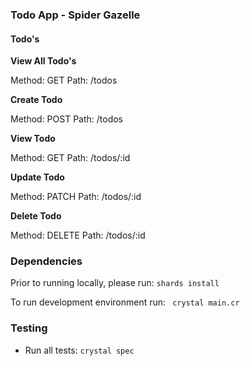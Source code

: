 ### Todo App - Spider Gazelle

#### Todo's

**View All Todo's**

Method: GET
Path: /todos

**Create Todo**

Method: POST
Path: /todos

**View Todo**

Method: GET
Path: /todos/:id

 **Update Todo**

 Method: PATCH
Path: /todos/:id

 **Delete Todo**

 Method: DELETE
Path: /todos/:id

### Dependencies

Prior to running locally, please run:
```shards install```

To run development environment run:
``` crystal main.cr```

### Testing

- Run all tests:
```crystal spec```
